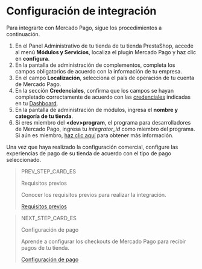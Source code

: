 # Configuración de integración
 
Para integrarte con Mercado Pago, sigue los procedimientos a continuación.
 
1. En el Panel Administrativo de tu tienda de tu tienda PrestaShop, accede al menú **Módulos y Servicios**, localiza el plugin Mercado Pago y haz clic en **configura**.
2. En la pantalla de administración de complementos, completa los campos obligatorios de acuerdo con la información de tu empresa.
3. En el campo **Localización**, selecciona el país de operación de tu cuenta de Mercado Pago.
4. En la sección **Credenciales**, confirma que los campos se hayan completado correctamente de acuerdo con las [credenciales](/developers/es/guides/additional-content/credentials/credentials) indicadas en tu [Dashboard](/developers/es/guides/additional-content/dashboard/introduction).
5. En la pantalla de administración de módulos, ingresa el **nombre y categoría de tu tienda**.
6. Si eres miembro del **&lt;dev&gt;program**, el programa para desarrolladores de Mercado Pago, ingresa tu *integrator_id* como miembro del programa. Si aún es miembro, [haz clic aquí](/developers/es/developer-program) para obtener más información.
 
Una vez que haya realizado la configuración comercial, configure las experiencias de pago de su tienda de acuerdo con el tipo de pago seleccionado.

> PREV_STEP_CARD_ES
>
> Requisitos previos
>
> Conocer los requisitos previos para realizar la integración.
>
> [Requisitos previos](/developers/es/docs/prestashop/prerequisites)

> NEXT_STEP_CARD_ES
>
> Configuración de pago
>
> Aprende a configurar los checkouts de Mercado Pago para recibir pagos de tu tienda.
>
> [Configuración de pago](/developers/es/docs/prestashop/payment-configuration)